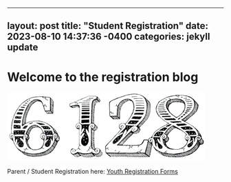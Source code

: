<!--
layout: post
title:  "Student Registration"
date:   2023-08-10 14:37:26 -0400
categories: jekyll update
-->

---
layout: post
title:  "Student Registration"
date:   2023-08-10 14:37:36 -0400
categories: jekyll update
---
<body>
    <h1>Welcome to the registration blog</h1>
    <img src="/_assets/images/6128.png" alt="Logo">
    <p>Parent / Student Registration here: <a href="[Your Link Here]">Youth Registration Forms</a></p>
</body>
<!-- # Welcome to the registration blog

![6128](/_assets/images/6128.png)

Parent / Student Registration starts here: [Youth Registration Forms][FIRSTregforms]
-->

[FIRSTregforms]: https://www.firstinspires.org/resource-library/youth-registration-system
